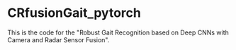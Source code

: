 # CRfusionGait_pytorch
This is the code for the "Robust Gait Recognition based on Deep CNNs with Camera and Radar Sensor Fusion".
